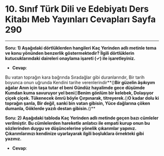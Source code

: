 # 10. Sınıf Türk Dili ve Edebiyatı Ders Kitabı Meb Yayınları Cevapları Sayfa 290

---

**Soru: 1) Aşağıdaki dörtlüklerden hangileri Kaç Yerinden adlı metinle tema ve konu yönünden benzerlik göstermektedir? İlgili dörtlüklerin kutucuklarındaki daireleri onaylama işareti (✓) ile işaretleyiniz.**

-   **Cevap**:

Bu vatan toprağın kara bağrında Sıradağlar gibi duranlarındır, Bir tarih boyunca onun uğrunda Kendini tarihe verenlerindir**()**Bir güzelin âşıkıyım ağalar Anın için taşa tutar el beni Gündüz hayalimde gece düşümde Kumdan kuma savuruyor yel beni**()**Benim gönlüm bir kelebek, Dolaşıyor çiçek çiçek. Tükenecek ömrü böyle Çırpınarak, titreyerek.**()**O kadar dolu ki toprağın şanla, Bir değil, sanki bin vatan gibisin, Yüce dağlarına çöken dumanla, Göklerde yazılı destan gibisin.**()**

**Soru: 2) Aşağıdaki tabloda Kaç Yerinden adlı metinde geçen bazı cümleler verilmiştir. Bu cümlelerden hareketle anlatıcı ile empati kurup onun bu sözlerinden duygu ve düşüncelerine yönelik çıkarımlar yapınız. Çıkarımlarınızı kendinize uyarlayarak ilgili boşluklara örnekteki gibi yazınız.**

-   **Cevap**: